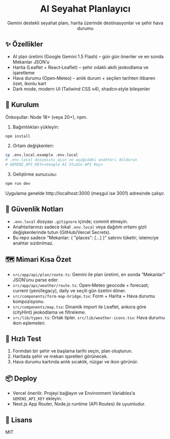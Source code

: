 <div align="center">
	<h1>AI Seyahat Planlayıcı</h1>
	<p>Gemini destekli seyahat planı, harita üzerinde destinasyonlar ve şehir hava durumu</p>
</div>

## ✨ Özellikler
- AI plan üretimi (Google Gemini 1.5 Flash) – gün gün öneriler ve en sonda Mekanlar JSON’u
- Harita (Leaflet + React‑Leaflet) – şehir odaklı akıllı jeokodlama ve işaretleme
- Hava durumu (Open‑Meteo) – anlık durum + seçilen tarihten itibaren özet, ikonlu kart
- Dark mode, modern UI (Tailwind CSS v4), shadcn‑style bileşenler

## 🚀 Kurulum
Önkoşullar: Node 18+ (veya 20+), npm.

1) Bağımlılıkları yükleyin:
```bash
npm install
```

2) Ortam değişkenleri:
```bash
cp .env.local.example .env.local
# .env.local dosyasını açın ve aşağıdaki anahtarı doldurun
# GEMINI_API_KEY=<Google AI Studio API Key>
```

3) Geliştirme sunucusu:
```bash
npm run dev
```
Uygulama genelde http://localhost:3000 (meşgul ise 3001) adresinde çalışır.

## 🔐 Güvenlik Notları
- `.env.local` dosyası `.gitignore` içinde; commit etmeyin.
- Anahtarlarınızı sadece lokal `.env.local` veya dağıtım ortamı gizli değişkenlerinde tutun (GitHub/Vercel Secrets).
- Bu repo sadece “Mekanlar: { "places": [...] }” satırını tüketir; istemciye anahtar sızdırılmaz.

## 🗺️ Mimari Kısa Özet
- `src/app/api/plan/route.ts`: Gemini ile plan üretimi, en sonda “Mekanlar” JSON’unu parse eder.
- `src/app/api/weather/route.ts`: Open‑Meteo geocode + forecast; current (yeni/legacy), daily ve seçili gün özetini döner.
- `src/components/form-map-bridge.tsx`: Form + Harita + Hava durumu kompozisyonu.
- `src/components/map.tsx`: Dinamik import ile Leaflet, ankora göre (cityHint) jeokodlama ve filtreleme.
- `src/lib/types.ts`: Ortak tipler. `src/lib/weather-icons.tsx`: Hava durumu ikon eşlemeleri.

## 🧪 Hızlı Test
1) Formdan bir şehir ve başlama tarihi seçin, plan oluşturun.
2) Haritada şehir ve mekan işaretleri görünecek.
3) Hava durumu kartında anlık sıcaklık, rüzgar ve ikon görünür.

## 📦 Deploy
- Vercel önerilir. Projeyi bağlayın ve Environment Variables’a `GEMINI_API_KEY` ekleyin.
- Next.js App Router, Node.js runtime (API Routes) ile uyumludur.

## 📝 Lisans
MIT
